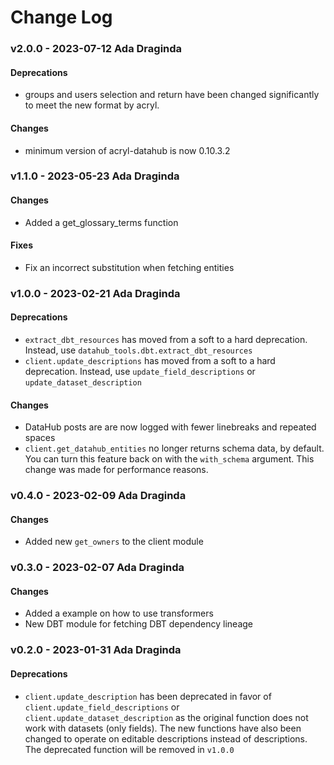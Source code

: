 # Change Log

### v2.0.0 - 2023-07-12 Ada Draginda
#### Deprecations
* groups and users selection and return have been changed significantly to meet
the new format by acryl.
#### Changes
* minimum version of acryl-datahub is now 0.10.3.2

### v1.1.0 - 2023-05-23 Ada Draginda
#### Changes
* Added a get_glossary_terms function
#### Fixes
* Fix an incorrect substitution when fetching entities

### v1.0.0 - 2023-02-21 Ada Draginda
#### Deprecations
* `extract_dbt_resources` has moved from a soft to a hard deprecation. Instead, use
`datahub_tools.dbt.extract_dbt_resources`
* `client.update_descriptions` has moved from a soft to a hard deprecation. Instead, use
`update_field_descriptions` or `update_dataset_description`

#### Changes
* DataHub posts are are now logged with fewer linebreaks and repeated spaces
* `client.get_datahub_entities` no longer returns schema data, by default. You can turn this feature
back on with the `with_schema` argument. This change was made for performance reasons.

### v0.4.0 - 2023-02-09 Ada Draginda
#### Changes
* Added new `get_owners` to the client module

### v0.3.0 - 2023-02-07 Ada Draginda
#### Changes
* Added a example on how to use transformers
* New DBT module for fetching DBT dependency lineage

### v0.2.0 - 2023-01-31 Ada Draginda
#### Deprecations
* `client.update_description` has been deprecated in favor of `client.update_field_descriptions`
or `client.update_dataset_description` as the original function does not work with datasets (only fields).
The new functions have also been changed to operate on editable descriptions instead of descriptions. The
deprecated function will be removed in `v1.0.0`
